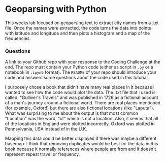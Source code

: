 # Geoparsing with Python

This weeks lab focused on geoparsing text to extract city names from a .txt file. Once the names were extracted, the code turns the 
data into points with latitude and longitude and then plots a histogram and a map of the frequencies. 


### Questions
A link to your Github repo with your response to the Coding Challenge at the end. The repo must contain your Python code (either as script in `.py` or a notebook in `.ipynb` format). The `README` of your repo should introduce your code and answers some questions about the code used in this tutorial.

I purposely chose a book that didn't have many real places in it because I wanted to see how the code would plot the data. The .txt file that I used is called, "Gulliver's Travels" and was published in 1726 as a fictional account of a man's journey around a fictional world. There are real places mentioned (for example, Oxford) but there are also fictional locations (like "Laputa"). What was surprising to me about the output is that most common "Location" was the word, "of" which is not a location. Also, it seems that all of the locations in England were plotted incorrectly. Oxford was plotted in Pennsylvania, USA instead of in the U.K. 


Mapping this data could be better displayed if there was maybe a different basemap. I think that removing duplicates would be best for the data in this book because it normally references where people are from and it doesn't represent repeat travel or frequency. 


